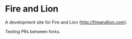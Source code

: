 # Fire and Lion

A development site for Fire and Lion (http://fireandlion.com).

Testing PRs between forks.
